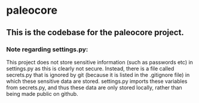 paleocore
=========

## This is the codebase for the paleocore project.

### Note regarding settings.py:

This project does not store sensitive information (such as passwords etc) in settings.py as this is clearly not secure.  Instead, there is a file called secrets.py that is ignored by git (because it is listed in the .gitignore file) in which these sensitive data are stored.  settings.py imports these variables from secrets.py, and thus these data are only stored locally, rather than being made public on github. 
